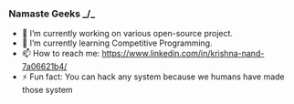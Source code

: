 ### Namaste Geeks _/\_

- 🔭 I’m currently working on various open-source project.
- 🌱 I’m currently learning Competitive Programming.
- 📫 How to reach me: https://www.linkedin.com/in/krishna-nand-7a06621b4/
- ⚡ Fun fact: You can hack any system because we humans have made those system
